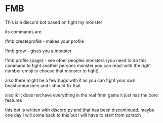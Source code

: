 # FMB
 
This is a discord bot based on fight my monster

its commands are

!fmb createprofile - makes your profile

!fmb grow - gives you a monster

!fmb profile <user> (page) - see other peoples monsters (you need to do this command to fight another persons monster you can react with the right number emoji to choose that monster to fight)

also there might be a few bugs with it as you can fight your own beasts/monsters and i should fix that

also ik it does not have everything in the real fmm game it just has the core features
 
this bot is written with discord.py and that has been discontinued. maybe one day i will come back to this but i will have to start from scratch
